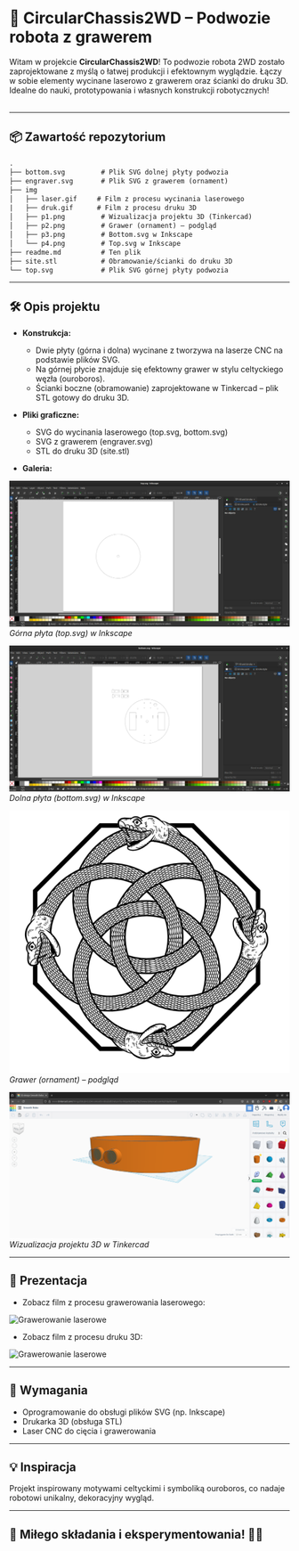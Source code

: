 # 🤖 CircularChassis2WD – Podwozie robota z grawerem

Witam w projekcie **CircularChassis2WD**! To podwozie robota 2WD zostało zaprojektowane z myślą o łatwej produkcji i efektownym wyglądzie. Łączy w sobie elementy wycinane laserowo z grawerem oraz ścianki do druku 3D. Idealne do nauki, prototypowania i własnych konstrukcji robotycznych!  
&nbsp;

---

## 📦 Zawartość repozytorium

```
.
├── bottom.svg         # Plik SVG dolnej płyty podwozia
├── engraver.svg       # Plik SVG z grawerem (ornament)
├── img
│   ├── laser.gif     # Film z procesu wycinania laserowego
|   ├── druk.gif      # Film z procesu druku 3D
│   ├── p1.png         # Wizualizacja projektu 3D (Tinkercad)
│   ├── p2.png         # Grawer (ornament) – podgląd
│   ├── p3.png         # Bottom.svg w Inkscape
│   └── p4.png         # Top.svg w Inkscape
├── readme.md          # Ten plik
├── site.stl           # Obramowanie/ścianki do druku 3D
└── top.svg            # Plik SVG górnej płyty podwozia
```

---

## 🛠️ Opis projektu

- **Konstrukcja:**  
  - Dwie płyty (górna i dolna) wycinane z tworzywa na laserze CNC na podstawie plików SVG.
  - Na górnej płycie znajduje się efektowny grawer w stylu celtyckiego węzła (ouroboros).
  - Ścianki boczne (obramowanie) zaprojektowane w Tinkercad – plik STL gotowy do druku 3D.

- **Pliki graficzne:**  
  - SVG do wycinania laserowego (top.svg, bottom.svg)
  - SVG z grawerem (engraver.svg)
  - STL do druku 3D (site.stl)


- **Galeria:**  

![Tinkercad – wizualizacja projektu 3D](img/p1.png)  
*Górna płyta (top.svg) w Inkscape*

![Grawer ornament – podgląd](img/p2.png)  
*Dolna płyta (bottom.svg) w Inkscape*

![Bottom.svg w Inkscape](img/p3.png)  
*Grawer (ornament) – podgląd*

![Top.svg w Inkscape](img/p4.png)  
*Wizualizacja projektu 3D w Tinkercad*

---

## 🎥 Prezentacja

- Zobacz film z procesu grawerowania laserowego:  

![Grawerowanie laserowe ](img/laser.gif)

- Zobacz film z procesu druku 3D:

![Grawerowanie laserowe ](img/druk.gif)

---

## 🧩 Wymagania

- Oprogramowanie do obsługi plików SVG (np. Inkscape)
- Drukarka 3D (obsługa STL)
- Laser CNC do cięcia i grawerowania

---

## 💡 Inspiracja

Projekt inspirowany motywami celtyckimi i symboliką ouroboros, co nadaje robotowi unikalny, dekoracyjny wygląd.

---


## 🏁 Miłego składania i eksperymentowania! 🚗✨


